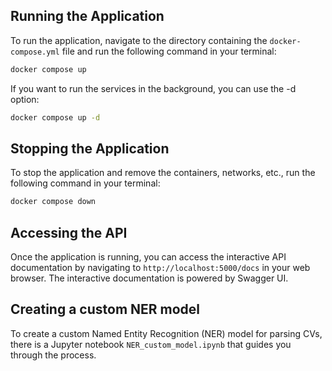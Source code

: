 ## Running the Application

To run the application, navigate to the directory containing the `docker-compose.yml` file and run the following command in your terminal:

```bash
docker compose up
```

If you want to run the services in the background, you can use the -d option:
```bash
docker compose up -d
```

## Stopping the Application

To stop the application and remove the containers, networks, etc., run the following command in your terminal:
```bash
docker compose down
```

## Accessing the API

Once the application is running, you can access the interactive API documentation by navigating to `http://localhost:5000/docs` in your web browser.
The interactive documentation is powered by Swagger UI.

## Creating a custom NER model

To create a custom Named Entity Recognition (NER) model for parsing CVs, there is a Jupyter notebook `NER_custom_model.ipynb` that guides you through the process.